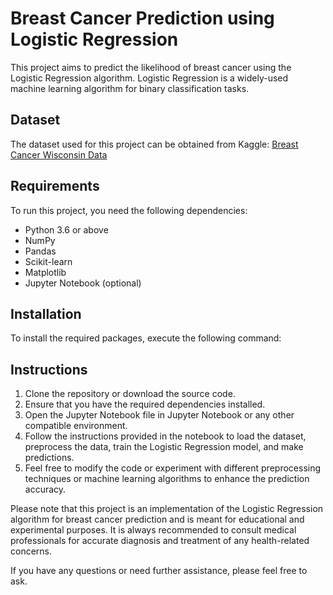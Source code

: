 # Breast Cancer Prediction using Logistic Regression

This project aims to predict the likelihood of breast cancer using the Logistic Regression algorithm. Logistic Regression is a widely-used machine learning algorithm for binary classification tasks.

## Dataset
The dataset used for this project can be obtained from Kaggle: [Breast Cancer Wisconsin Data](https://www.kaggle.com/datasets/uciml/breast-cancer-wisconsin-data)

## Requirements
To run this project, you need the following dependencies:

- Python 3.6 or above
- NumPy
- Pandas
- Scikit-learn
- Matplotlib
- Jupyter Notebook (optional)

## Installation
To install the required packages, execute the following command:


## Instructions
1. Clone the repository or download the source code.
2. Ensure that you have the required dependencies installed.
3. Open the Jupyter Notebook file in Jupyter Notebook or any other compatible environment.
4. Follow the instructions provided in the notebook to load the dataset, preprocess the data, train the Logistic Regression model, and make predictions.
5. Feel free to modify the code or experiment with different preprocessing techniques or machine learning algorithms to enhance the prediction accuracy.

Please note that this project is an implementation of the Logistic Regression algorithm for breast cancer prediction and is meant for educational and experimental purposes. It is always recommended to consult medical professionals for accurate diagnosis and treatment of any health-related concerns.

If you have any questions or need further assistance, please feel free to ask.
